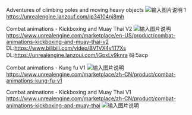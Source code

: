 Adventures of climbing poles and moving heavy objects
![输入图片说明](https://cdn1.epicgames.com/ue/product/Screenshot/1featuredimage-1920x1080-49d11555d14ef96be83d562f8586004f.jpg?resize=1&w=1920 "在这里输入图片标题")
1
https://unrealengine.lanzouf.com/ip34104nj8mh

Combat animations - Kickboxing and Muay Thai V2
![输入图片说明](https://cdn1.epicgames.com/ue/product/Screenshot/2-1920x1080-e32ca594d327764578b3b1739f600694.jpg?resize=1&w=1920 "在这里输入图片标题")
https://www.unrealengine.com/marketplace/en-US/product/combat-animations-kickboxing-and-muay-thai-v2
DL:https://www.bilibili.com/video/BV1VX4y1T7Xs
DL:https://unrealengine.lanzoui.com/iGpxLv9knra 码:5acp

Combat animations - Kung fu V1
![输入图片说明](https://cdn1.epicgames.com/ue/product/Screenshot/Kung%20fu%201-1920x1080-aca21c67311faef4e157a5f2d4259e4f.jpg?resize=1&w=1920 "在这里输入图片标题")
https://www.unrealengine.com/marketplace/zh-CN/product/combat-animations-kung-fu-v1

Combat animations - Kickboxing and Muay Thai V1
https://www.unrealengine.com/marketplace/zh-CN/product/combat-animations-kickboxing-and-muay-thai
![输入图片说明](https://cdn1.epicgames.com/ue/product/Screenshot/001-1920x1080-4b161ddb35504383a3b49da492f9edbf.jpg?resize=1&w=1920 "在这里输入图片标题")